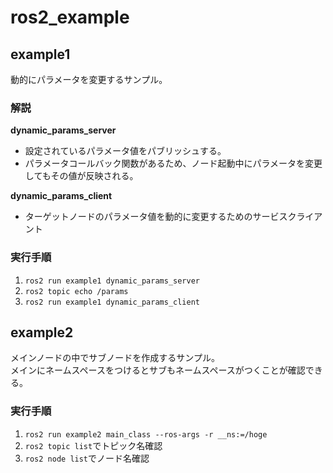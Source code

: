# ros2_example
## example1
動的にパラメータを変更するサンプル。

### 解説
**dynamic_params_server**
- 設定されているパラメータ値をパブリッシュする。
- パラメータコールバック関数があるため、ノード起動中にパラメータを変更してもその値が反映される。

**dynamic_params_client**
- ターゲットノードのパラメータ値を動的に変更するためのサービスクライアント

### 実行手順
1. `ros2 run example1 dynamic_params_server`
2. `ros2 topic echo /params`
3. `ros2 run example1 dynamic_params_client`

## example2
メインノードの中でサブノードを作成するサンプル。  
メインにネームスペースをつけるとサブもネームスペースがつくことが確認できる。  

### 実行手順
1. `ros2 run example2 main_class --ros-args -r __ns:=/hoge`
2. `ros2 topic list`でトピック名確認
3. `ros2 node list`でノード名確認
